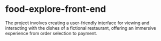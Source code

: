 # food-explore-front-end
The project involves creating a user-friendly interface for viewing and interacting with the dishes of a fictional restaurant, offering an immersive experience from order selection to payment.
